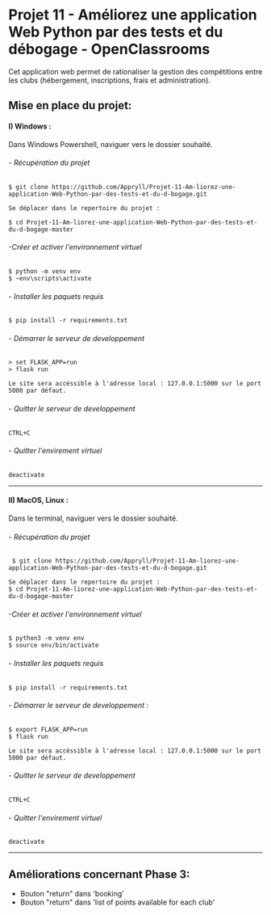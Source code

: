 # Projet 11 - Améliorez une application Web Python par des tests et du débogage - OpenClassrooms

Cet application web permet de rationaliser la gestion des compétitions entre les clubs (hébergement, inscriptions, frais et administration).

## Mise en place du projet: 

#### I) Windows :
Dans Windows Powershell, naviguer vers le dossier souhaité.

###### - Récupération du projet

    $ git clone https://github.com/Appryll/Projet-11-Am-liorez-une-application-Web-Python-par-des-tests-et-du-d-bogage.git

    Se déplacer dans le repertoire du projet :

    $ cd Projet-11-Am-liorez-une-application-Web-Python-par-des-tests-et-du-d-bogage-master

###### -Créer et activer l'environnement virtuel 
    $ python -m venv env 
    $ ~env\scripts\activate
    
###### - Installer les paquets requis
    $ pip install -r requirements.txt

###### - Démarrer le serveur de developpement
    > set FLASK_APP=run
    > flask run

    Le site sera accéssible à l'adresse local : 127.0.0.1:5000 sur le port 5000 par défaut.

###### - Quitter le serveur de developpement
    CTRL+C

###### - Quitter l'envirement virtuel
    deactivate

-----
#### II) MacOS, Linux :
Dans le terminal, naviguer vers le dossier souhaité.

###### - Récupération du projet
     $ git clone https://github.com/Appryll/Projet-11-Am-liorez-une-application-Web-Python-par-des-tests-et-du-d-bogage.git

    Se déplacer dans le repertoire du projet :
    $ cd Projet-11-Am-liorez-une-application-Web-Python-par-des-tests-et-du-d-bogage-master

###### -Créer et activer l'environnement virtuel
    $ python3 -m venv env 
    $ source env/bin/activate
    
###### - Installer les paquets requis
    $ pip install -r requirements.txt

###### - Démarrer le serveur de developpement :
    $ export FLASK_APP=run
    $ flask run

    Le site sera accéssible à l'adresse local : 127.0.0.1:5000 sur le port 5000 par défaut.

###### - Quitter le serveur de developpement
    CTRL+C

###### - Quitter l'envirement virtuel
    deactivate

------------------------------------------------------------------------------------------------------------------------
## Améliorations concernant Phase 3: 

- Bouton "return" dans 'booking'
- Bouton "return" dans 'list of points available for each club'
